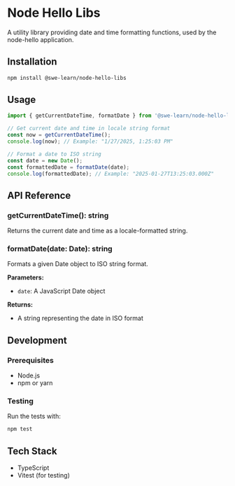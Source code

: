 # Node Hello Libs

A utility library providing date and time formatting functions, used by the node-hello application.

## Installation

```bash
npm install @swe-learn/node-hello-libs
```

## Usage

```typescript
import { getCurrentDateTime, formatDate } from '@swe-learn/node-hello-libs';

// Get current date and time in locale string format
const now = getCurrentDateTime();
console.log(now); // Example: "1/27/2025, 1:25:03 PM"

// Format a date to ISO string
const date = new Date();
const formattedDate = formatDate(date);
console.log(formattedDate); // Example: "2025-01-27T13:25:03.000Z"
```

## API Reference

### getCurrentDateTime(): string

Returns the current date and time as a locale-formatted string.

### formatDate(date: Date): string

Formats a given Date object to ISO string format.

**Parameters:**

- `date`: A JavaScript Date object

**Returns:**

- A string representing the date in ISO format

## Development

### Prerequisites

- Node.js
- npm or yarn

### Testing

Run the tests with:

```bash
npm test
```

## Tech Stack

- TypeScript
- Vitest (for testing)
